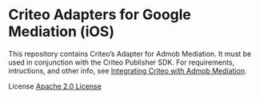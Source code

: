 # Criteo Adapters for Google Mediation (iOS)

This repository contains Criteo’s Adapter for Admob Mediation. It must be used in conjunction with the Criteo Publisher SDK. For requirements, intructions, and other info, see [Integrating Criteo with Admob Mediation](https://publisherdocs.criteotilt.com/sdk-ios/3.1/admob-mediation/).

License
[Apache 2.0 License](http://www.apache.org/licenses/LICENSE-2.0.html)
